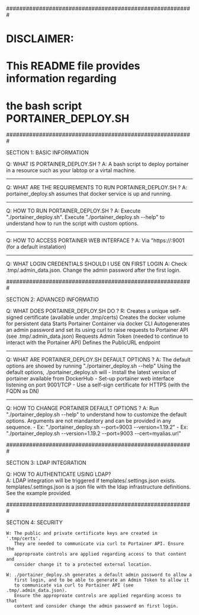 #########################################################
# DISCLAIMER:                                           #
# This README file provides information regarding       #
# the bash script PORTAINER_DEPLOY.SH                   #
#########################################################

SECTION 1: BASIC INFORMATION

   Q: WHAT IS PORTAINER_DEPLOY.SH ?
   A: A bash script to deploy portainer in a resource 
      such as your labtop or a virtal machine.

   ---

   Q: WHAT ARE THE REQUIREMENTS TO RUN PORTAINER_DEPLOY.SH ?
   A: portainer_deploy.sh assumes that docker service is up
      and running.

   ---

   Q: HOW TO RUN PORTAINER_DEPLOY.SH ?
   A: Execute "./portainer_deploy.sh". 
      Execute "./portainer_deploy.sh --help" to understand how
      to run the script with custom options.

   ---

   Q: HOW TO ACCESS PORTAINER WEB INTERFACE ?
   A: Via "https://<FQDN>:9001 (for a default instalation)

   ---

   Q: WHAT LOGIN CREDENTIALS SHOULD I USE ON FIRST LOGIN 
   A: Check .tmp/.admin_data.json. Change the admin password
      after the first login.

#########################################################

SECTION 2: ADVANCED INFORMATIO

   Q: WHAT DOES PORTAINER_DEPLOY.SH DO ?
   R: Creates a unique self-signed certificate (available under .tmp/certs)
      Creates the docker volume for persistent data
      Starts Portainer Container via docker CLI
      Autogenerates an admin password and set its using curl to raise requests
        to Portainer API (see .tmp/.admin_data.json)
      Requests Admin Token (needed to continue to interact with the Portainer API)
      Defines the PublicURL endpoint
 
---

   Q: WHAT ARE PORTAINER_DEPLOY.SH DEFAULT OPTIONS ?
   A: The default options are showed by running "./portainer_deploy.sh --help" 
      Using the default options, ./portainer_deploy.sh will
      - Install the latest version of portainer available from DockerHub
      - Set-up portainer web interface listening on port 9001/TCP
      - Use a self-sign certificate for HTTPS (with the FQDN as DN)

--- 
 
   Q: HOW TO CHANGE PORTAINER DEFAULT OPTIONS ?
   A: Run "./portainer_deploy.sh --help" to understand how to customize the default 
      options. Arguments are not mandantory and can be provided in any sequence. 
      - Ex: "./portainer_deploy.sh --port=9003 --version=1.19.2"
      - Ex: "./portainer_deploy.sh --version=1.19.2 --port=9003 --cert=myalias.url"

#########################################################

SECTION 3: LDAP INTEGRATION

   Q: HOW TO AUTHENTICATE USING LDAP?  
   A: LDAP integration will be triggered if templates/.settings.json exists.
      templates/.settings.json is a json file with the ldap infrastructure 
      definitions. See the example provided.
 
#########################################################

SECTION 4: SECURITY

    W: The public and private certificate keys are created in '.tmp/certs'. 
       They are needed to communicate via curl to Portainer API. Ensure the 
       approproate controls are applied regarding access to that content and 
       consider change it to a protected external location.

    W: ./portainer_deploy.sh generates a default admin password to allow a 
       first login, and to be able to generate an Admin Token to allow it
       to communicate via curl to Portainer API (see .tmp/.admin_data.json).
       Ensure the approproate controls are applied regarding access to that 
       content and consider change the admin password on first login.
 
